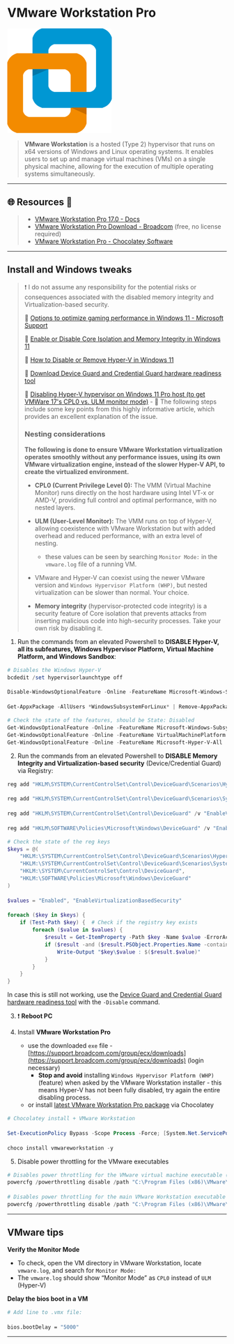 # VMware Workstation Pro

![vmware.com](.gitbook/assets/vmware_workstation.png)

> **VMware Workstation** is a hosted (Type 2) hypervisor that runs on x64 versions of Windows and Linux operating systems. It enables users to set up and manage virtual machines (VMs) on a single physical machine, allowing for the execution of multiple operating systems simultaneously.

---

## 🌐 Resources 🔗

> - [VMware Workstation Pro 17.0 - Docs](https://techdocs.broadcom.com/us/en/vmware-cis/desktop-hypervisors/workstation-pro/17-0.html)
> - [VMware Workstation Pro Download - Broadcom](https://support.broadcom.com/group/ecx/downloads) (free, no license required)
> - [VMware Workstation Pro - Chocolatey Software](https://community.chocolatey.org/packages/vmwareworkstation)

---

## Install and Windows tweaks

> ❗ I do not assume any responsibility for the potential risks or consequences associated with the disabled memory integrity and Virtualization-based security.
>
> 🔗 [Options to optimize gaming performance in Windows 11 - Microsoft Support](https://support.microsoft.com/en-us/windows/options-to-optimize-gaming-performance-in-windows-11-a255f612-2949-4373-a566-ff6f3f474613)
>
> 🔗 [Enable or Disable Core Isolation and Memory Integrity in Windows 11](https://www.thewindowsclub.com/core-isolation-and-memory-integrity-in-windows-10)
>
> 🔗 [How to Disable or Remove Hyper-V in Windows 11](https://www.makeuseof.com/windows-11-disable-hyper-v/)
>
> 🔗 [Download Device Guard and Credential Guard hardware readiness tool](https://www.microsoft.com/en-us/download/details.aspx?id=53337)
>
> 🔗 [Disabling Hyper-V hypervisor on Windows 11 Pro host (to get VMWare 17's CPL0 vs. ULM monitor mode)](https://community.broadcom.com/vmware-cloud-foundation/discussion/disabling-hyper-v-hypervisor-on-windows-11-pro-host-to-get-vmware-17s-cpl0-vs-ulm-monitor-mode) - 📌 The following steps include some key points from this highly informative article, which provides an excellent explanation of the issue.
>
> ### Nesting considerations
>
> **The following is done to ensure VMware Workstation virtualization operates smoothly without any performance issues, using its own VMware virtualization engine, instead of the slower Hyper-V API, to create the virtualized environment.**
>
> - **CPL0 (Current Privilege Level 0):** The VMM (Virtual Machine Monitor) runs directly on the host hardware using Intel VT-x or AMD-V, providing full control and optimal performance, with no nested layers.
> - **ULM (User-Level Monitor):** The VMM runs on top of Hyper-V, allowing coexistence with VMware Workstation but with added overhead and reduced performance, with an extra level of nesting.
>   - these values can be seen by searching `Monitor Mode:` in the `vmware.log` file of a running VM.
>
> - VMware and Hyper-V can coexist using the newer VMware version and `Windows Hypervisor Platform (WHP)`, but nested virtualization can be slower than normal. Your choice.
> - **Memory integrity** (hypervisor-protected code integrity) is a security feature of Core isolation that prevents attacks from inserting malicious code into high-security processes. Take your own risk by disabling it.

1. Run the commands from an elevated Powershell to **DISABLE Hyper-V, all its subfeatures, Windows Hypervisor Platform, Virtual Machine Platform, and Windows Sandbox**:

```powershell
# Disables the Windows Hyper-V
bcdedit /set hypervisorlaunchtype off

Disable-WindowsOptionalFeature -Online -FeatureName Microsoft-Windows-Subsystem-Linux,VirtualMachinePlatform,Microsoft-Hyper-V-All -NoRestart

Get-AppxPackage -AllUsers *WindowsSubsystemForLinux* | Remove-AppxPackage -AllUsers
```

```powershell
# Check the state of the features, should be State: Disabled
Get-WindowsOptionalFeature -Online -FeatureName Microsoft-Windows-Subsystem-Linux
Get-WindowsOptionalFeature -Online -FeatureName VirtualMachinePlatform
Get-WindowsOptionalFeature -Online -FeatureName Microsoft-Hyper-V-All
```

2. Run the commands from an elevated Powershell to **DISABLE Memory Integrity and Virtualization-based security** (Device/Credential Guard) via Registry:

```powershell
reg add "HKLM\SYSTEM\CurrentControlSet\Control\DeviceGuard\Scenarios\HypervisorEnforcedCodeIntegrity" /v "Enabled" /t REG_DWORD /d 0 /f

reg add "HKLM\SYSTEM\CurrentControlSet\Control\DeviceGuard\Scenarios\SystemGuard" /v "Enabled" /t REG_DWORD /d 0 /f

reg add "HKLM\SYSTEM\CurrentControlSet\Control\DeviceGuard" /v "EnableVirtualizationBasedSecurity" /t REG_DWORD /d 0 /f

reg add "HKLM\SOFTWARE\Policies\Microsoft\Windows\DeviceGuard" /v "EnableVirtualizationBasedSecurity" /t REG_DWORD /d 0 /f
```

```powershell
# Check the state of the reg keys
$keys = @(
    "HKLM:\SYSTEM\CurrentControlSet\Control\DeviceGuard\Scenarios\HypervisorEnforcedCodeIntegrity",
    "HKLM:\SYSTEM\CurrentControlSet\Control\DeviceGuard\Scenarios\SystemGuard",
    "HKLM:\SYSTEM\CurrentControlSet\Control\DeviceGuard",
    "HKLM:\SOFTWARE\Policies\Microsoft\Windows\DeviceGuard"
)

$values = "Enabled", "EnableVirtualizationBasedSecurity"

foreach ($key in $keys) {
    if (Test-Path $key) {  # Check if the registry key exists
        foreach ($value in $values) {
            $result = Get-ItemProperty -Path $key -Name $value -ErrorAction SilentlyContinue
            if ($result -and ($result.PSObject.Properties.Name -contains $value)) {
                Write-Output "$key\$value : $($result.$value)"
            }
        }
    }
}
```

In case this is still not working, use the [Device Guard and Credential Guard hardware readiness tool](https://www.microsoft.com/en-us/download/details.aspx?id=53337) with the `-Disable` command.

3. ❗ **Reboot PC**

4. Install **VMware Workstation Pro**
   - use the downloaded `exe` file - [https://support.broadcom.com/group/ecx/downloads](https://support.broadcom.com/group/ecx/downloads) (login necessary)
     - **Stop and avoid** installing `Windows Hypervisor Platform (WHP)` (feature) when asked by the VMware Workstation installer - this means Hyper-V has not been fully disabled, try again the entire disabling process.
   - or install [latest VMware Workstation Pro package](https://community.chocolatey.org/packages/vmwareworkstation) via Chocolatey

```powershell
# Chocolatey install + VMware Workstation

Set-ExecutionPolicy Bypass -Scope Process -Force; [System.Net.ServicePointManager]::SecurityProtocol = [System.Net.ServicePointManager]::SecurityProtocol -bor 3072; iex ((New-Object System.Net.WebClient).DownloadString('https://community.chocolatey.org/install.ps1'))

choco install vmwareworkstation -y
```

5. Disable power throttling for the VMware executables

```powershell
# Disables power throttling for the VMware virtual machine executable (64-bit version)
powercfg /powerthrottling disable /path "C:\Program Files (x86)\VMware\VMware Workstation\x64\vmware-vmx.exe"

# Disables power throttling for the main VMware Workstation executable
powercfg /powerthrottling disable /path "C:\Program Files (x86)\VMware\VMware Workstation\vmware.exe"
```

---

## VMware tips

**Verify the Monitor Mode**

- To check, open the VM directory in VMware Workstation, locate `vmware.log`, and search for `Monitor Mode:`
- The `vmware.log` should show “Monitor Mode” as `CPL0` instead of `ULM` (Hyper-V)

**Delay the bios boot in a VM**

```bash
# Add line to .vmx file:

bios.bootDelay = "5000"
```





---

